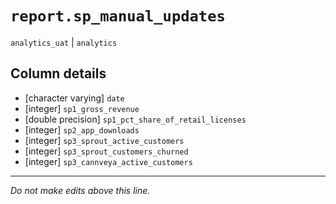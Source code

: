 # `report.sp_manual_updates`
`analytics_uat` | `analytics`

## Column details
* [character varying] `date`
* [integer]   `sp1_gross_revenue`
* [double precision] `sp1_pct_share_of_retail_licenses`
* [integer]   `sp2_app_downloads`
* [integer]   `sp3_sprout_active_customers`
* [integer]   `sp3_sprout_customers_churned`
* [integer]   `sp3_cannveya_active_customers`

-------------------------------------------------------------------------------
*Do not make edits above this line.*
